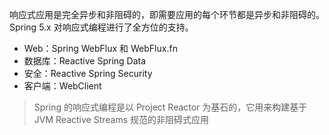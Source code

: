 响应式应用是完全异步和非阻碍的，即需要应用的每个环节都是异步和非阻碍的。Spring 5.x 对响应式编程进行了全方位的支持。

- Web：Spring WebFlux 和 WebFlux.fn
- 数据库：Reactive Spring Data
- 安全：Reactive Spring Security
- 客户端：WebClient

> Spring 的响应式编程是以 Project Reactor 为基石的，它用来构建基于 JVM Reactive Streams 规范的非阻碍式应用
